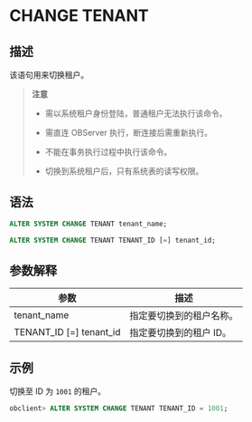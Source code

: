 # CHANGE TENANT

## 描述

该语句用来切换租户。

>**注意**
>
>* 需以系统租户身份登陆，普通租户无法执行该命令。
>
>* 需直连 OBServer 执行，断连接后需重新执行。
>
>* 不能在事务执行过程中执行该命令。
>
>* 切换到系统租户后，只有系统表的读写权限。

## 语法

```sql
ALTER SYSTEM CHANGE TENANT tenant_name;

ALTER SYSTEM CHANGE TENANT TENANT_ID [=] tenant_id;
```

## 参数解释

|          **参数**           |    **描述**     |
|---------------------------|---------------|
| tenant_name               | 指定要切换到的租户名称。  |
| TENANT_ID \[=\] tenant_id | 指定要切换到的租户 ID。 |

## 示例

切换至 ID 为 `1001` 的租户。

```sql
obclient> ALTER SYSTEM CHANGE TENANT TENANT_ID = 1001;
```
